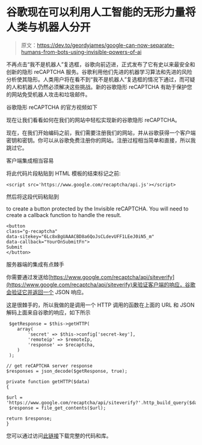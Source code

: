 # 谷歌现在可以利用人工智能的无形力量将人类与机器人分开

> 原文：<https://dev.to/geordyjames/google-can-now-separate-humans-from-bots-using-invisible-powers-of-ai>

不再点击“我不是机器人”复选框，谷歌向前迈进，正式发布了它有史以来最安全和创新的隐形 reCAPTCHA 服务。谷歌利用他们先进的机器学习算法和先进的风险分析使其隐形。人类用户将在看不到“我不是机器人”复选框的情况下通过，而可疑的人和机器人仍然必须解决这些挑战。新的谷歌隐形 reCAPTCHA 有助于保护您的网站免受机器人攻击和垃圾邮件。

谷歌隐形 reCAPTCHA 的官方视频如下

现在让我们看看如何在我们的网站中轻松实现新的谷歌隐形 reCAPTCHA。

现在，在我们开始编码之前，我们需要注册我们的网站，并从谷歌获得一个客户端密钥和密钥。你可以从谷歌免费注册你的网站。注册过程相当简单和直接，所以我跳过它。

客户端集成相当容易

将此代码片段粘贴到 HTML 模板的结束标记之前:

```
<script src='https://www.google.com/recaptcha/api.js'></script> 
```

然后将这段代码粘贴到

to create a button protected by the Invisible reCAPTCHA. You will need to create a callback function to handle the result.

```
<button
class="g-recaptcha"
data-sitekey="6Lc8xBgUAAACBD8a6QoJsCLdevUFF1LEeJ0iN5_m"
data-callback="YourOnSubmitFn">
Submit
</button> 
```

服务器端的集成有点棘手

你需要通过发送给[https://www.google.com/recaptcha/api/siteverify](https://www.google.com/recaptcha/api/siteverify)来验证客户端的响应，谷歌会验证它并返回一个 JSON 响应。

这是很棘手的，所以我做的是调用一个 HTTP 调用的函数在上面的 URL 和 JSON 解码上面来自谷歌的响应，如下所示

```
 $getResponse = $this->getHTTP(
    array(
        'secret' => $this->config['secret-key'],
        'remoteip' => $remoteIp,
        'response' => $recaptcha,
    )
 );

// get reCAPTCHA server response
$responses = json_decode($getResponse, true);

private function getHTTP($data)
{

$url =    'https://www.google.com/recaptcha/api/siteverify?'.http_build_query($data);
 $response = file_get_contents($url);

return $response;
} 
```

您可以通过访问[此链接](https://shareurcodes.com/blog/google%20invisible%20recaptcha%20integration%20with%20php)下载完整的代码和库。